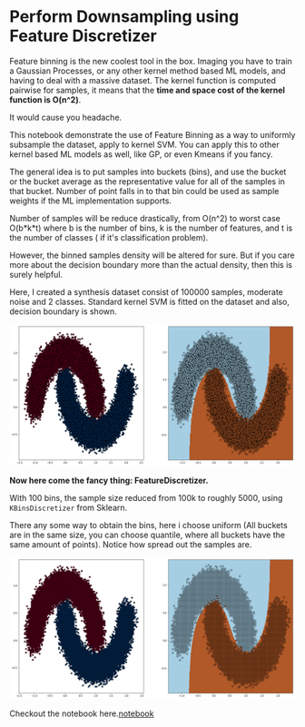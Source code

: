 
# Perform Downsampling using Feature Discretizer

Feature binning is the new coolest tool in the box. Imaging you have to train a Gaussian Processes, or any other kernel method based ML models, and having to deal with a massive dataset. The kernel function is computed pairwise for samples, it means that the **time and space cost of the kernel function is O(n^2)**.

It would cause you headache.

This notebook demonstrate the use of Feature Binning as a way to uniformly subsample the dataset, apply to kernel SVM. You can apply this to other kernel based ML models as well, like GP, or even Kmeans if you fancy. 

The general idea is to put samples into buckets (bins), and use the bucket or the bucket average as the representative value for all of the samples in that bucket. Number of point falls in to that bin could be used as sample weights if the ML implementation supports.


Number of samples will be reduce drastically, from O(n^2) to worst case O(b\*k\*t) where b is the number of bins, k is the number of features, and t is the number of classes ( if it's classification problem).



However, the binned samples density will be altered for sure. But if you care more about the decision boundary more than the actual density, then this is surely helpful.



Here, I created a synthesis dataset consist of 100000 samples, moderate noise and 2 classes. Standard kernel SVM is fitted on the dataset and also, decision boundary is shown.



![image](/images/output_6_2.png )



**Now here come the fancy thing: FeatureDiscretizer.**

With 100 bins, the sample size reduced from 100k to roughly 5000, using ```KBinsDiscretizer``` from Sklearn. 


There any some way to obtain the bins, here i choose uniform (All buckets are in the same size, you can choose quantile, where all buckets have the same amount of points). Notice how spread out the samples are. 





![image](/images/output_10_2.png )




Checkout the notebook here.[notebook](https://github.com/VuongNM/featurebinning/blob/master/featbin.ipynb)
